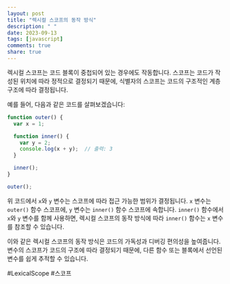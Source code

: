 ```yaml
---
layout: post
title: "렉시컬 스코프의 동작 방식"
description: " "
date: 2023-09-13
tags: [javascript]
comments: true
share: true
---
```


렉시컬 스코프는 코드 블록이 중첩되어 있는 경우에도 작동합니다. 스코프는 코드가 작성된 위치에 따라 정적으로 결정되기 때문에, 식별자의 스코프는 코드의 구조적인 계층 구조에 따라 결정됩니다.

예를 들어, 다음과 같은 코드를 살펴보겠습니다:

```javascript
function outer() {
  var x = 1;

  function inner() {
    var y = 2;
    console.log(x + y);  // 출력: 3
  }

  inner();
}

outer();
```

위 코드에서 `x`와 `y` 변수는 스코프에 따라 접근 가능한 범위가 결정됩니다. `x` 변수는 `outer()` 함수 스코프에, `y` 변수는 `inner()` 함수 스코프에 속합니다. `inner()` 함수에서 `x`와 `y` 변수를 함께 사용하면, 렉시컬 스코프의 동작 방식에 따라 `inner()` 함수는 `x` 변수를 참조할 수 있습니다.

이와 같은 렉시컬 스코프의 동작 방식은 코드의 가독성과 디버깅 편의성을 높여줍니다. 변수의 스코프가 코드의 구조에 따라 결정되기 때문에, 다른 함수 또는 블록에서 선언된 변수를 쉽게 추적할 수 있습니다.

#LexicalScope #스코프